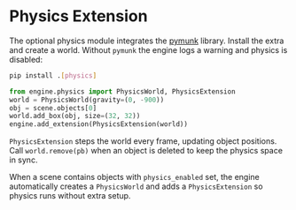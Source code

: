 # Physics Extension

The optional physics module integrates the [pymunk](https://www.pymunk.org/) library.
Install the extra and create a world. Without ``pymunk`` the engine logs a warning and physics is disabled:

```bash
pip install .[physics]
```

```python
from engine.physics import PhysicsWorld, PhysicsExtension
world = PhysicsWorld(gravity=(0, -900))
obj = scene.objects[0]
world.add_box(obj, size=(32, 32))
engine.add_extension(PhysicsExtension(world))
```

`PhysicsExtension` steps the world every frame, updating object positions.
Call `world.remove(pb)` when an object is deleted to keep the physics
space in sync.

When a scene contains objects with ``physics_enabled`` set, the engine
automatically creates a ``PhysicsWorld`` and adds a ``PhysicsExtension`` so
physics runs without extra setup.
